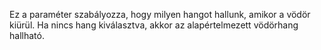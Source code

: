 Ez a paraméter szabályozza, hogy milyen hangot hallunk, amikor a vödör kiürül. Ha nincs hang kiválasztva, akkor az alapértelmezett vödörhang hallható.